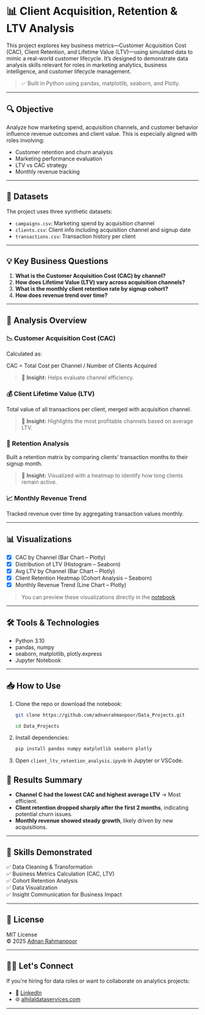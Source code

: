 # 📊 Client Acquisition, Retention & LTV Analysis

This project explores key business metrics—Customer Acquisition Cost (CAC), Client Retention, and Lifetime Value (LTV)—using simulated data to mimic a real-world customer lifecycle. It’s designed to demonstrate data analysis skills relevant for roles in marketing analytics, business intelligence, and customer lifecycle management.

> ✅ Built in Python using pandas, matplotlib, seaborn, and Plotly.

---

## 🔍 Objective

Analyze how marketing spend, acquisition channels, and customer behavior influence revenue outcomes and client value. This is especially aligned with roles involving:

- Customer retention and churn analysis  
- Marketing performance evaluation  
- LTV vs CAC strategy  
- Monthly revenue tracking  

---

## 📂 Datasets

The project uses three synthetic datasets:

- `campaigns.csv`: Marketing spend by acquisition channel  
- `clients.csv`: Client info including acquisition channel and signup date  
- `transactions.csv`: Transaction history per client  

---

## 💡 Key Business Questions

1. **What is the Customer Acquisition Cost (CAC) by channel?**
2. **How does Lifetime Value (LTV) vary across acquisition channels?**
3. **What is the monthly client retention rate by signup cohort?**
4. **How does revenue trend over time?**

---

## 🧪 Analysis Overview

### 📉 Customer Acquisition Cost (CAC)

Calculated as:

CAC = Total Cost per Channel / Number of Clients Acquired


> 📌 **Insight:** Helps evaluate channel efficiency.

### 💰 Client Lifetime Value (LTV)

Total value of all transactions per client, merged with acquisition channel.

> 📌 **Insight:** Highlights the most profitable channels based on average LTV.

### 🔁 Retention Analysis

Built a retention matrix by comparing clients' transaction months to their signup month.

> 📌 **Insight:** Visualized with a heatmap to identify how long clients remain active.

### 📈 Monthly Revenue Trend

Tracked revenue over time by aggregating transaction values monthly.

---

## 📊 Visualizations

- [x] CAC by Channel (Bar Chart – Plotly)
- [x] Distribution of LTV (Histogram – Seaborn)
- [x] Avg LTV by Channel (Bar Chart – Plotly)
- [x] Client Retention Heatmap (Cohort Analysis – Seaborn)
- [x] Monthly Revenue Trend (Line Chart – Plotly)

> You can preview these visualizations directly in the [notebook](./client_ltv_retention_analysis.ipynb)

---

## 🛠️ Tools & Technologies

- Python 3.10  
- pandas, numpy  
- seaborn, matplotlib, plotly.express  
- Jupyter Notebook  

---

## 📥 How to Use

1. Clone the repo or download the notebook:
   ```bash
   git clone https://github.com/adnanrahmanpoor/Data_Projects.git

   cd Data_Projects

2. Install dependencies:
   ```bash
   pip install pandas numpy matplotlib seaborn plotly
   ```
3. Open `client_ltv_retention_analysis.ipynb` in Jupyter or VSCode.

## 📌 Results Summary

- **Channel C had the lowest CAC and highest average LTV** → Most efficient.
- **Client retention dropped sharply after the first 2 months**, indicating potential churn issues.
- **Monthly revenue showed steady growth**, likely driven by new acquisitions.

---

## 🧠 Skills Demonstrated

✅ Data Cleaning & Transformation  
✅ Business Metrics Calculation (CAC, LTV)  
✅ Cohort Retention Analysis  
✅ Data Visualization  
✅ Insight Communication for Business Impact

---

## 📄 License

MIT License  
© 2025 [Adnan Rahmanpoor](https://www.github.com/adnanrahmanpoor)

---

## 🙋‍♂️ Let's Connect

If you're hiring for data roles or want to collaborate on analytics projects:

- 💼 [LinkedIn](https://linkedin.com/in/adnanrahmanpoor)
- 🌐 [alhilaldataservices.com](https://www.alhilaldataservices.com)

---
